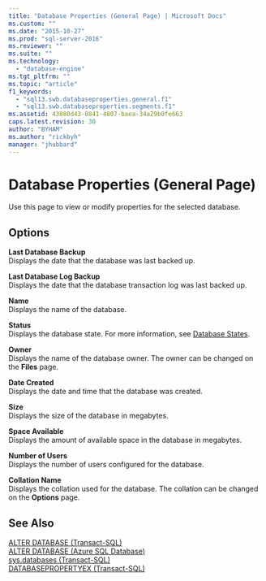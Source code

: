 ```yaml
---
title: "Database Properties (General Page) | Microsoft Docs"
ms.custom: ""
ms.date: "2015-10-27"
ms.prod: "sql-server-2016"
ms.reviewer: ""
ms.suite: ""
ms.technology: 
  - "database-engine"
ms.tgt_pltfrm: ""
ms.topic: "article"
f1_keywords: 
  - "sql13.swb.databaseproperties.general.f1"
  - "sql13.swb.databaseproperties.segments.f1"
ms.assetid: 43080d43-8841-4807-baea-34a29b0fe663
caps.latest.revision: 30
author: "BYHAM"
ms.author: "rickbyh"
manager: "jhubbard"
---
```

# Database Properties (General Page)
  Use this page to view or modify properties for the selected database.  
  
## Options  
 **Last Database Backup**  
 Displays the date that the database was last backed up.  
  
 **Last Database Log Backup**  
 Displays the date that the database transaction log was last backed up.  
  
 **Name**  
 Displays the name of the database.  
  
 **Status**  
 Displays the database state. For more information, see [Database States](../../relational-databases/databases/database-states.md).  
  
 **Owner**  
 Displays the name of the database owner. The owner can be changed on the **Files** page.  
  
 **Date Created**  
 Displays the date and time that the database was created.  
  
 **Size**  
 Displays the size of the database in megabytes.  
  
 **Space Available**  
 Displays the amount of available space in the database in megabytes.  
  
 **Number of Users**  
 Displays the number of users configured for the database.  
  
 **Collation Name**  
 Displays the collation used for the database. The collation can be changed on the **Options** page.  
  
## See Also  
 [ALTER DATABASE &#40;Transact-SQL&#41;](../../t-sql/statements/alter-database-transact-sql.md)   
 [ALTER DATABASE (Azure SQL Database)](../../t-sql/statements/alter-database-azure-sql-database.md)   
 [sys.databases &#40;Transact-SQL&#41;](../../relational-databases/system-catalog-views/sys-databases-transact-sql.md)   
 [DATABASEPROPERTYEX &#40;Transact-SQL&#41;](../../t-sql/functions/databasepropertyex-transact-sql.md)  
  
  